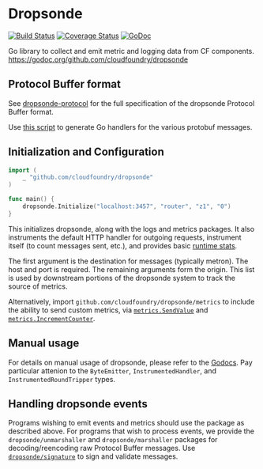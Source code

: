 # Dropsonde

[![Build Status](https://travis-ci.org/cloudfoundry/dropsonde.svg?branch=master)](https://travis-ci.org/cloudfoundry/dropsonde) [![Coverage Status](https://img.shields.io/coveralls/cloudfoundry/dropsonde.svg)](https://coveralls.io/r/cloudfoundry/dropsonde?branch=master)
[![GoDoc](https://godoc.org/github.com/cloudfoundry/dropsonde?status.png)](https://godoc.org/github.com/cloudfoundry/dropsonde)

Go library to collect and emit metric and logging data from CF components.
https://godoc.org/github.com/cloudfoundry/dropsonde
## Protocol Buffer format
See [dropsonde-protocol](http://www.github.com/cloudfoundry/dropsonde-protocol)
for the full specification of the dropsonde Protocol Buffer format.

Use [this script](events/generate-events.sh) to generate Go handlers for the
various protobuf messages.

## Initialization and Configuration
```go
import (
    _ "github.com/cloudfoundry/dropsonde"
)

func main() {
    dropsonde.Initialize("localhost:3457", "router", "z1", "0")
}
```
This initializes dropsonde, along with the logs and metrics packages. It also instruments
the default HTTP handler for outgoing requests, instrument itself (to count messages sent, etc.), 
and provides basic [runtime stats](runtime_stats/runtime_stats.go).

The first argument is the destination for messages (typically metron).
The host and port is required. The remaining arguments form the origin.
This list is used by downstream portions of the dropsonde system to
track the source of metrics.

Alternatively, import `github.com/cloudfoundry/dropsonde/metrics` to include the
ability to send custom metrics, via [`metrics.SendValue`](metrics/metrics.go#L44)
and [`metrics.IncrementCounter`](metrics/metrics.go#L51).

## Manual usage
For details on manual usage of dropsonde, please refer to the
[Godocs](https://godoc.org/github.com/cloudfoundry/dropsonde). Pay particular
attenion to the `ByteEmitter`, `InstrumentedHandler`, and `InstrumentedRoundTripper`
types.

## Handling dropsonde events
Programs wishing to emit events and metrics should use the package as described
above. For programs that wish to process events, we provide the `dropsonde/unmarshaller`
and `dropsonde/marshaller` packages for decoding/reencoding raw Protocol Buffer
messages. Use [`dropsonde/signature`](signature/signature_verifier.go) to sign
and validate messages.
